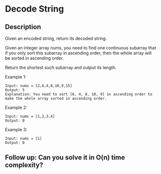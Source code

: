 # Decode String
## Description

Given an encoded string, return its decoded string.

Given an integer array nums, you need to find one continuous subarray that if you only sort this subarray in ascending order, then the whole array will be sorted in ascending order.

Return the shortest such subarray and output its length.

 

Example 1:

```
Input: nums = [2,6,4,8,10,9,15]
Output: 5
Explanation: You need to sort [6, 4, 8, 10, 9] in ascending order to make the whole array sorted in ascending order.
```

Example 2:

```
Input: nums = [1,2,3,4]
Output: 0
```

Example 3:

```
Input: nums = [1]
Output: 0
```
## Follow up: Can you solve it in O(n) time complexity?